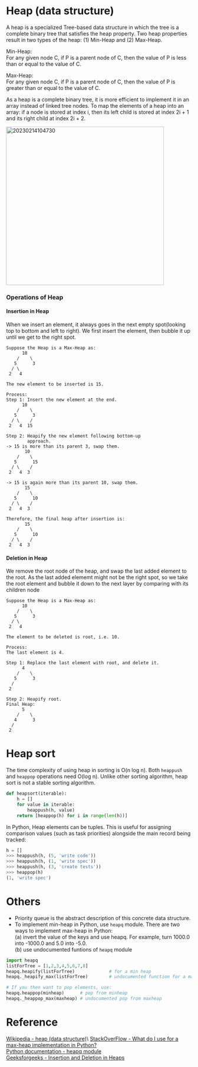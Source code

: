 # Heap (data structure)
A heap is a specialized Tree-based data structure in which the tree is a complete binary tree that satisfies the heap property. Two heap properties result in two types of the heap: (1) Min-Heap and (2) Max-Heap.

Min-Heap: \
For any given node C, if P is a parent node of C, then the value of P is less than or equal to the value of C.

Max-Heap: \
For any given node C, if P is a parent node of C, then the value of P is greater than or equal to the value of C.

As a heap is a complete binary tree, it is more efficient to implement it in an array instead of linked tree nodes. To map the elements of a heap into an array: if a node is stored at index i, then its left child is stored at index 2i + 1 and its right child at index 2i + 2.

<img width="428" alt="20230214104730" src="https://github.com/abc12345d/algorithm_practice/assets/44512722/ef15eb30-b1e2-404b-ba97-e57100644c90">

### Operations of Heap
#### Insertion in Heap
When we insert an element, it always goes in the next empty spot(looking top to bottom and left to right). We first insert the element, then bubble it up until we get to the right spot.
```
Suppose the Heap is a Max-Heap as:
      10
    /    \
   5      3
  / \
 2   4

The new element to be inserted is 15.

Process:
Step 1: Insert the new element at the end.
      10
    /    \
   5      3
  / \    /
 2   4  15

Step 2: Heapify the new element following bottom-up 
        approach.
-> 15 is more than its parent 3, swap them.
       10
    /    \
   5      15
  / \    /
 2   4  3

-> 15 is again more than its parent 10, swap them.
       15
    /    \
   5      10
  / \    /
 2   4  3

Therefore, the final heap after insertion is:
       15
    /    \
   5      10
  / \    /
 2   4  3
```

#### Deletion in Heap
We remove the root node of the heap, and swap the last added element to the root. As the last added elememt might not be the right spot, so we take the root element and bubble it down to the next layer by comparing with its children node 

```
Suppose the Heap is a Max-Heap as:
      10
    /    \
   5      3
  / \
 2   4

The element to be deleted is root, i.e. 10.

Process:
The last element is 4.

Step 1: Replace the last element with root, and delete it.
      4
    /    \
   5      3
  / 
 2   

Step 2: Heapify root.
Final Heap:
      5
    /    \
   4      3
  / 
 2
```

# Heap sort
The time complexity of using heap in sorting is O(n log n). Both `heappush` and `heappop` operations need O(log n). Unlike other sorting algorithm, heap sort is not a stable sorting algorithm.
```PYTHON
def heapsort(iterable):
    h = []
    for value in iterable:
        heappush(h, value)
    return [heappop(h) for i in range(len(h))]
```
In Python, Heap elements can be tuples. This is useful for assigning comparison values (such as task priorities) alongside the main record being tracked:
```PYTHON
h = []
>>> heappush(h, (5, 'write code'))
>>> heappush(h, (1, 'write spec'))
>>> heappush(h, (3, 'create tests'))
>>> heappop(h)
(1, 'write spec')
```
# Others
- Priority queue is the abstract description of this concrete data structure.
- To implement min-heap in Python, use `heapq` module. There are two ways to implement max-heap in Python:\
(a) invert the value of the keys and use heapq. For example, turn 1000.0 into -1000.0 and 5.0 into -5.0.\
(b) use undocumented funtions of `heapq` module
```PYTHON
import heapq
listForTree = [1,2,3,4,5,6,7,8]    
heapq.heapify(listForTree)             # for a min heap
heapq._heapify_max(listForTree)        # undocumented function for a maxheap!!

# If you then want to pop elements, use:
heapq.heappop(minheap)      # pop from minheap
heapq._heappop_max(maxheap) # undocumented pop from maxheap
```

# Reference
[Wikipedia - heap (data structure)](https://en.wikipedia.org/wiki/Heap_(data_structure))\
[StackOverFlow - What do I use for a max-heap implementation in Python?](https://stackoverflow.com/questions/2501457/what-do-i-use-for-a-max-heap-implementation-in-python)\
[Python documentation - heapq module ](https://docs.python.org/3/library/heapq.html)\
[Geeksforgeeks - Insertion and Deletion in Heaps](https://www.geeksforgeeks.org/insertion-and-deletion-in-heaps/)

